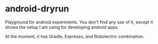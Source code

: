 android-dryrun
=============

Playground for android experiments. You don't find any use of it, except it shows the setup I am using for developing android apps.

At the moment, it has Gradle, Espresso, and Robolectric combination.
